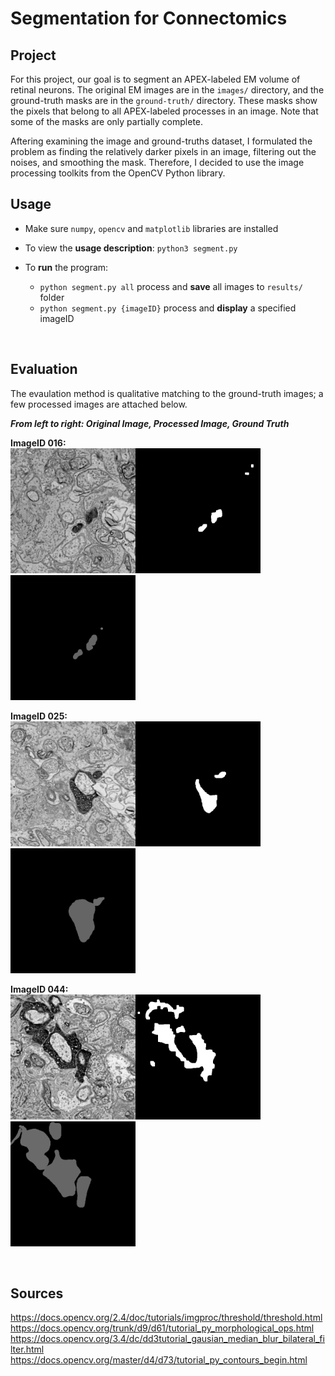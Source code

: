 # Segmentation for Connectomics

## Project
For this project, our goal is to segment an APEX-labeled EM volume of retinal neurons. The original EM images are in the `images/` directory, and the ground-truth masks are in the `ground-truth/` directory. These masks show the pixels that belong to all APEX-labeled processes in an image. Note that some of the masks are only partially complete.     

Aftering examining the image and ground-truths dataset, I formulated the problem as finding the relatively darker pixels in an image, filtering out the noises, and smoothing the mask. Therefore, I decided to use the image processing toolkits from the OpenCV Python library. 

## Usage
- Make sure `numpy`, `opencv` and `matplotlib` libraries are installed    

- To view the **usage description**: `python3 segment.py`

- To **run** the program:    
    - `python segment.py all` process and **save** all images to `results/` folder  
    - `python segment.py {imageID}`  process and **display** a specified imageID    
</br>

## Evaluation
The evaulation method is qualitative matching to the ground-truth images; a few processed images are attached below.       
    
***From left to right: Original Image, Processed Image, Ground Truth***    

**ImageID 016:**    
<img src="results/016.png" width="400">
<img src="ground-truth/016.png" width="200">    

**ImageID 025:**    
<img src="results/025.png" width="400">
<img src="ground-truth/025.png" width="200">    

**ImageID 044:**    
<img src="results/044.png" width="400">
<img src="ground-truth/044.png" width="200">    

</br>  

## Sources
https://docs.opencv.org/2.4/doc/tutorials/imgproc/threshold/threshold.html
https://docs.opencv.org/trunk/d9/d61/tutorial_py_morphological_ops.html
https://docs.opencv.org/3.4/dc/dd3tutorial_gausian_median_blur_bilateral_filter.html    
https://docs.opencv.org/master/d4/d73/tutorial_py_contours_begin.html    

